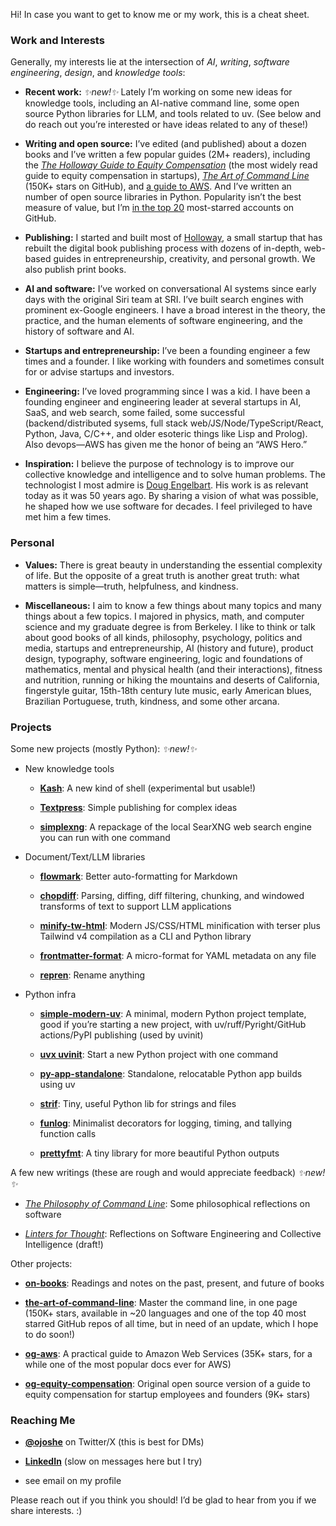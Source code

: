 Hi! In case you want to get to know me or my work, this is a cheat sheet.

### Work and Interests

Generally, my interests lie at the intersection of *AI*, *writing*, *software
engineering*, *design*, and *knowledge tools*:

- **Recent work:** *✨new!✨* Lately I’m working on some new ideas for knowledge tools,
  including an AI-native command line, some open source Python libraries for LLM, and
  tools related to uv.
  (See below and do reach out you’re interested or have ideas related to any of these!)

- **Writing and open source:** I’ve edited (and published) about a dozen books and I’ve
  written a few popular guides (2M+ readers), including the [*The Holloway Guide to
  Equity Compensation*](https://www.holloway.com/g/equity-compensation) (the most widely
  read guide to equity compensation in startups), [*The Art of Command
  Line*](https://github.com/jlevy/the-art-of-command-line) (150K+ stars on GitHub), and
  [a guide to AWS](https://github.com/open-guides/og-aws).
  And I’ve written an number of open source libraries in Python.
  Popularity isn’t the best measure of value, but I’m [in the top
  20](https://gitstar-ranking.com/users) most-starred accounts on GitHub.

- **Publishing:** I started and built most of
  [Holloway](https://www.holloway.com/catalog), a small startup that has rebuilt the
  digital book publishing process with dozens of in-depth, web-based guides in
  entrepreneurship, creativity, and personal growth.
  We also publish print books.

- **AI and software:** I’ve worked on conversational AI systems since early days with
  the original Siri team at SRI. I’ve built search engines with prominent ex-Google
  engineers. I have a broad interest in the theory, the practice, and the human elements
  of software engineering, and the history of software and AI.

- **Startups and entrepreneurship:** I’ve been a founding engineer a few times and a
  founder. I like working with founders and sometimes consult for or advise startups and
  investors.

- **Engineering:** I’ve loved programming since I was a kid.
  I have been a founding engineer and engineering leader at several startups in AI,
  SaaS, and web search, some failed, some successful (backend/distributed sysems, full
  stack web/JS/Node/TypeScript/React, Python, Java, C/C++, and older esoteric things
  like Lisp and Prolog).
  Also devops—AWS has given me the honor of being an “AWS Hero.”

- **Inspiration:** I believe the purpose of technology is to improve our collective
  knowledge and intelligence and to solve human problems.
  The technologist I most admire is
  [Doug Engelbart](https://en.wikipedia.org/wiki/Douglas_Engelbart). His work is as
  relevant today as it was 50 years ago.
  By sharing a vision of what was possible, he shaped how we use software for decades.
  I feel privileged to have met him a few times.

### Personal

- **Values:** There is great beauty in understanding the essential complexity of life.
  But the opposite of a great truth is another great truth: what matters is
  simple—truth, helpfulness, and kindness.

- **Miscellaneous:** I aim to know a few things about many topics and many things about
  a few topics. I majored in physics, math, and computer science and my graduate degree
  is from Berkeley. I like to think or talk about good books of all kinds, philosophy,
  psychology, politics and media, startups and entrepreneurship, AI (history and
  future), product design, typography, software engineering, logic and foundations of
  mathematics, mental and physical health (and their interactions), fitness and
  nutrition, running or hiking the mountains and deserts of California, fingerstyle
  guitar, 15th-18th century lute music, early American blues, Brazilian Portuguese,
  truth, kindness, and some other arcana.

### Projects

Some new projects (mostly Python): *✨new!✨*

- New knowledge tools

  - [**Kash**](https://github.com/jlevy/kash): A new kind of shell (experimental but
    usable!)

  - [**Textpress**](https://github.com/jlevy/textpress): Simple publishing for complex
    ideas

  - [**simplexng**](https://github.com/jlevy/simplexng): A repackage of the local
    SearXNG web search engine you can run with one command

- Document/Text/LLM libraries

  - [**flowmark**](https://github.com/jlevy/flowmark): Better auto-formatting for
    Markdown

  - [**chopdiff**](https://github.com/jlevy/chopdiff): Parsing, diffing, diff filtering,
    chunking, and windowed transforms of text to support LLM applications

  - [**minify-tw-html**](https://github.com/jlevy/minify-tw-html): Modern JS/CSS/HTML
    minification with terser plus Tailwind v4 compilation as a CLI and Python library

  - [**frontmatter-format**](https://github.com/jlevy/frontmatter-format): A
    micro-format for YAML metadata on any file

  - [**repren**](https://github.com/jlevy/repren): Rename anything

- Python infra

  - [**simple-modern-uv**](https://github.com/jlevy/simple-modern-uv): A minimal, modern
    Python project template, good if you’re starting a new project, with
    uv/ruff/Pyright/GitHub actions/PyPI publishing (used by uvinit)

  - [**uvx uvinit**](https://git.new/uvinit): Start a new Python project with one
    command

  - [**py-app-standalone**](https://github.com/jlevy/py-app-standalone): Standalone,
    relocatable Python app builds using uv

  - [**strif**](https://github.com/jlevy/strif): Tiny, useful Python lib for strings and
    files

  - [**funlog**](https://github.com/jlevy/funlog): Minimalist decorators for logging,
    timing, and tallying function calls

  - [**prettyfmt**](https://github.com/jlevy/prettyfmt): A tiny library for more
    beautiful Python outputs

A few new writings (these are rough and would appreciate feedback) *✨new!✨*

- [*The Philosophy of Command
  Line*](https://github.com/jlevy/the-philosophy-of-command-line): Some philosophical
  reflections on software

- [*Linters for Thought*](https://github.com/jlevy/lft): Reflections on Software
  Engineering and Collective Intelligence (draft!)

Other projects:

- [**on-books**](https://github.com/jlevy/on-books): Readings and notes on the past,
  present, and future of books

- [**the-art-of-command-line**](https://github.com/jlevy/the-art-of-command-line):
  Master the command line, in one page (150K+ stars, available in ~20 languages and one
  of the top 40 most starred GitHub repos of all time, but in need of an update, which I
  hope to do soon!)

- [**og-aws**](https://github.com/open-guides/og-aws): A practical guide to Amazon Web
  Services (35K+ stars, for a while one of the most popular docs ever for AWS)

- [**og-equity-compensation**](https://github.com/jlevy/og-equity-compensation):
  Original open source version of a guide to equity compensation for startup employees
  and founders (9K+ stars)

### Reaching Me

- [**@ojoshe**](https://twitter.com/ojoshe) on Twitter/X (this is best for DMs)

- [**LinkedIn**](https://www.linkedin.com/in/jlevy/) (slow on messages here but I try)

- see email on my profile

Please reach out if you think you should!
I’d be glad to hear from you if we share interests.
:)
